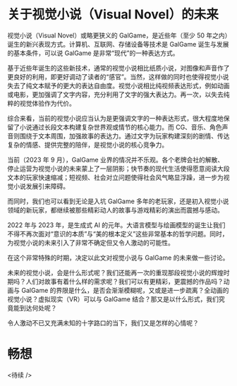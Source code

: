 # 关于视觉小说（Visual Novel）的未来

视觉小说（Visual Novel）或略更狭义的 GalGame，是近些年（至少 50 年之内）诞生的新兴表现方式。计算机、互联网、存储设备等技术是 GalGame 诞生与发展的基本条件，可以说 GalGame 是非常“现代”的一种表达方式。

基于近些年诞生的这些新技术，通常的视觉小说相比纸质小说，对图像和声音作了更良好的利用，即更好调动了读者的“感官”。当然，这样做的同时也使得视觉小说失去了纯文本赋予的更大的表达自由度。视觉小说相比纯视频表达形式，例如动画或电影，更加强调了文字内容，充分利用了文字的强大表达力。再一次，以失去纯粹的视觉体验作为代价。

综合来看，当前的视觉小说应当认为是更强调文字的一种表达形式，很大程度地保留了小说通过长段文本构建复杂世界观或情节的核心能力。而 CG、音乐、角色声音则围绕于文本周围，加强故事的表达力。通过文字为玩家构建深刻的剧情、传达复杂的情感、提供完整的陪伴，是视觉小说的核心竞争力。

当前（2023 年 9 月），GalGame 业界的情况并不乐观。各个老牌会社的解散、停止运营为视觉小说的未来蒙上了一层阴影；快节奏的现代生活使得愿意阅读大段文本的玩家快速缩减；短视频、社会对立问题使得社会风气略显浮躁，进一步为视觉小说发展引来障碍。

而同时，我们也可以看到无论是入坑 GalGame 多年的老玩家，还是初入视觉小说领域的新玩家，都继续被那些精彩动人的故事与游戏精彩的演出而震撼与感动。

2022 年与 2023 年，是生成式 AI 的元年。大语言模型与绘画模型的诞生让我们不得不再次面对“意识的本质”与“美的根本定义”这些非常基本的哲学问题。同时，为视觉小说的未来引入了非常不确定但又令人激动的可能性。

在这个非常特殊的时期，决定以此文对视觉小说与 GalGame 的未来做一些讨论。

未来的视觉小说，会是什么形式呢？我们还能再一次的重现那段视觉小说的辉煌时期吗？人们对故事有着什么样的需求呢？我们可以有更精彩，更震撼的作品吗？动画与 GalGame 的界限是什么，是否会渐渐模糊呢，又或是进一步疏离？全动画的视觉小说？虚拟现实（VR）可以与 GalGame 结合？那又是以什么形式，我们究竟能到达何处呢？

令人激动不已又充满未知的十字路口的当下，我们又是怎样的心情呢？

# 畅想

<待续 />
